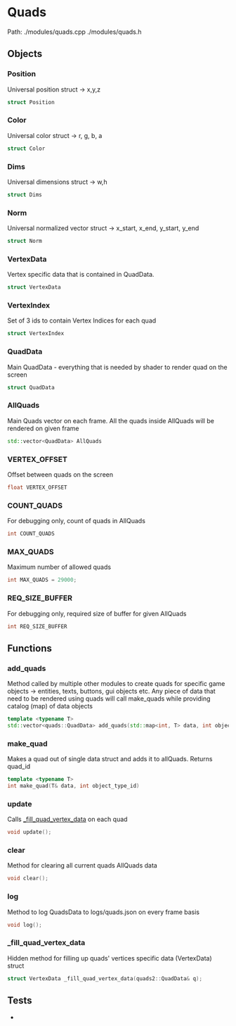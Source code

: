 # Quads
Path: ./modules/quads.cpp   ./modules/quads.h

## Objects

### Position
Universal position struct ->  x,y,z
```c++
struct Position
```

### Color
Universal color struct ->  r, g, b, a
```c++
struct Color
```

### Dims
Universal dimensions struct ->  w,h
```c++
struct Dims
```

### Norm
Universal normalized vector struct ->  x_start, x_end, y_start, y_end
```c++
struct Norm
```

### VertexData
Vertex specific data that is contained in QuadData. 
```c++
struct VertexData
```

### VertexIndex
Set of 3 ids to contain Vertex Indices for each quad
```c++
struct VertexIndex
```

### QuadData
Main QuadData - everything that is needed by shader to render quad on the screen
```c++
struct QuadData
```

### AllQuads
Main Quads vector on each frame. All the quads inside AllQuads will be rendered on given frame

```c++
std::vector<QuadData> AllQuads
```


### VERTEX_OFFSET
Offset between quads on the screen
```c++
float VERTEX_OFFSET
```

### COUNT_QUADS
For debugging only, count of quads in AllQuads
```c++
int COUNT_QUADS
```

### MAX_QUADS
Maximum number of allowed quads
```c++
int MAX_QUADS = 29000;
```


### REQ_SIZE_BUFFER
For debugging only, required size of buffer for given AllQuads
```c++
int REQ_SIZE_BUFFER
```

## Functions

### add_quads
Method called by multiple other modules to create quads for specific game objects ->
entities, texts, buttons, gui objects etc. Any piece of data that need to be rendered using quads will call make_quads while providing catalog (map) of data objects

```c++
template <typename T>
std::vector<quads::QuadData> add_quads(std::map<int, T> data, int object_type_id)
```

### make_quad
Makes a quad out of single data struct and adds it to allQuads. Returns quad_id
```c++
template <typename T>
int make_quad(T& data, int object_type_id)
```

### update
Calls [_fill_quad_vertex_data](quads.md#_fill_quad_vertex_data) on each quad
```c++
void update();
```

### clear
Method for clearing all current quads AllQuads data
```c++
void clear();
```

### log
Method to log QuadsData to logs/quads.json on every frame basis
```c++
void log();
```

### _fill_quad_vertex_data
Hidden method for filling up quads' vertices  specific data (VertexData) struct
```c++
struct VertexData _fill_quad_vertex_data(quads2::QuadData& q);
```



## Tests
-
